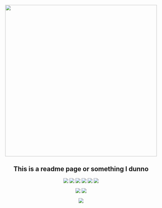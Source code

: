 <p align="center"><img width="500" src="https://i.pinimg.com/originals/0f/59/36/0f5936ee9037876e4b4f79eb7755ed1b.gif"></p>
<h2 align="center">This is a readme page or something I dunno</h2>
<p align="center">
<img src="https://img.shields.io/badge/Atom-66595C?style=for-the-badge&logo=Atom&logoColor=white" />
<img src="https://img.shields.io/badge/Python-3776AB?style=for-the-badge&logo=python&logoColor=white" />
<img src="https://img.shields.io/badge/HTML5-E34F26?style=for-the-badge&logo=html5&logoColor=white" />
<img src="https://img.shields.io/badge/CSS3-1572B6?style=for-the-badge&logo=css3&logoColor=white" />
<img src="https://img.shields.io/badge/JavaScript-323330?style=for-the-badge&logo=javascript&logoColor=F7DF1E" />
<img src="https://img.shields.io/badge/C-00599C?style=for-the-badge&logo=c&logoColor=white" />
</p>

<p align="center">
<img src="https://github-readme-stats.vercel.app/api/pin/?username=beakbryno7&repo=personal-files&bg_color=272727&title_color=00bbff&hide_border=true&icon_color=c8ff00&text_color=ffffff">
<img src="https://github-readme-stats.vercel.app/api/pin/?username=beakbryno7&repo=startpage&bg_color=272727&title_color=00bbff&hide_border=true&icon_color=c8ff00&text_color=ffffff">
</p>
<p align="center">
  <img src="https://github-readme-stats.vercel.app/api/top-langs/?username=beakbryno7&layout=compact&bg_color=272727&title_color=00bbff&hide_border=true&icon_color=c8ff00&text_color=ffffff">
  </p>
  
